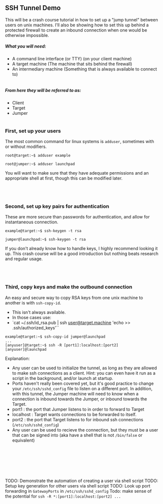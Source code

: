 ## SSH Tunnel Demo
This will be a crash course tutorial in how to set up a "jump tunnel" between users on unix machines.
I'll also be showing how to set this up behind a protected firewall to create an inbound connection when one would be
otherwise impossible.


##### What you will need:
- A command line interface (or TTY) (on your client machine)
- A target machine (The machine that sits behind the firewall)
- An intermediary machine (Something that is always available to connect to)
<br><br>

##### From here they will be referred to as:
- Client
- Target
- Jumper
<br><br>

### First, set up your users
The most common command for linux systems is `adduser`, sometimes with or without modifiers.

```
root@target:~$ adduser example
```
```
root@jumper:~$ adduser launchpad
```
You will want to make sure that they have adequate permissions and an appropriate shell at first, though this can be
modified later.
<br><br>
<br><br>

### Second, set up key pairs for authentication
These are more secure than passwords for authentication, and allow for instantaneous connection.

```
example@target:~$ ssh-keygen -t rsa
```
```
jumper@launchpad:~$ ssh-keygen -t rsa
```
If you don't already know how to handle keys, I highly recommend looking it up. This crash course will be a
good introduction but nothing beats research and regular usage.
<br><br>
<br><br>

### Third, copy keys and make the outbound connection
An easy and secure way to copy RSA keys from one unix machine to another is with `ssh-copy-id`.
- This isn't always available. 
- In those cases use:
- `cat ~/.ssh/id_rsa.pub | ssh user@target.machine 'echo >> .ssh/authorized_keys'``
```
example@target:~$ ssh-copy-id jumper@launchpad
...
[anyuser]@target:~$ ssh -R [port1]:localhost:[port2] [anyuser]@launchpad
```
Explanation:
- Any user can be used to initialize the tunnel, as long as they are allowed to make ssh connections as a client. Hint:
you can even have it run as a script in the background, and/or launch at startup.
- Ports haven't really been covered yet, but it's good practice to change your `/etc/ssh/sshd_config` file to listen on
a different port. In addition, with this tunnel, the Jumper machine will need to know when a connection is inbound
towards the Jumper, or inbound towards the Target.
- port1 : the port that Jumper listens to in order to forward to Target
- localhost : Target wants connections to be forwarded to itself. 
- port2 : the port that Target listens to for inbound ssh connections (`/etc/ssh/sshd_config`)
- Any user can be used to recieve the connection, but they must be a user that can be signed into (aka have a shell that is
not `/bin/false` or equivalent)

<br><br><br><br><br><br>
TODO: Demonstrate the automation of creating a user via shell script
TODO: Setup key generation for other users via shell script
TODO: Look up port forwarding in `GatewayPorts` in `/etc/ssh/sshd_config`
Todo: make sense of the potential for `ssh -R *:[port1]:localhost:[port2] ...`


